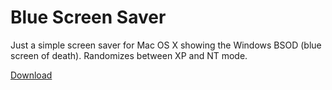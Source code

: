 # Blue Screen Saver

Just a simple screen saver for Mac OS X showing the Windows BSOD (blue screen of death). Randomizes between XP and NT mode.

[Download](https://www.dropbox.com/s/c4ct065yhot7cnb/Blue-Screen-Saver.saver.zip?dl=1)
